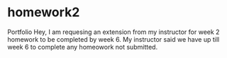 # homework2
Portfolio 
Hey, I am requesing an extension from my instructor for week 2 homework to be completed by week 6. My instructor said we have up till week 6 to complete any homeowork not submitted. 
